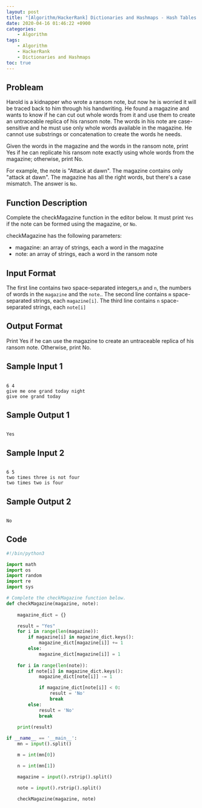 ```yaml
---
layout: post
title: "[Algorithm/HackerRank] Dictionaries and Hashmaps - Hash Tables: Ransom Note"
date: 2020-04-16 01:46:22 +0900
categories: 
    - Algorithm
tags:
    - Algorithm
    - HackerRank
    - Dictionaries and Hashmaps
toc: true
---
```


<!-- more -->


## Probleam
Harold is a kidnapper who wrote a ransom note, but now he is worried it will be traced back to him through his handwriting. He found a magazine and wants to know if he can cut out whole words from it and use them to create an untraceable replica of his ransom note. The words in his note are case-sensitive and he must use only whole words available in the magazine. He cannot use substrings or concatenation to create the words he needs.

Given the words in the magazine and the words in the ransom note, print Yes if he can replicate his ransom note exactly using whole words from the magazine; otherwise, print No.

For example, the note is "Attack at dawn". The magazine contains only "attack at dawn". The magazine has all the right words, but there's a case mismatch. The answer is `No`.

## Function Description
Complete the checkMagazine function in the editor below. It must print `Yes` if the note can be formed using the magazine, or `No`.

checkMagazine has the following parameters:
- magazine: an array of strings, each a word in the magazine
- note: an array of strings, each a word in the ransom note

## Input Format
The first line contains two space-separated integers,`m`  and `n`, the numbers of words in the `magazine` and the `note`..
The second line contains `m` space-separated strings, each `magazine[i]`.
The third line contains `n` space-separated strings, each `note[i]`

## Output Format
Print Yes if he can use the magazine to create an untraceable replica of his ransom note. Otherwise, print No.

## Sample Input 1
```

6 4
give me one grand today night
give one grand today
```


## Sample Output 1
```

Yes
```


## Sample Input 2
```

6 5
two times three is not four
two times two is four
```


## Sample Output 2
```

No
```


## Code

```python
#!/bin/python3

import math
import os
import random
import re
import sys

# Complete the checkMagazine function below.
def checkMagazine(magazine, note):
    
    magazine_dict = {}

    result = "Yes"
    for i in range(len(magazine)):
        if magazine[i] in magazine_dict.keys():
            magazine_dict[magazine[i]] += 1
        else:
            magazine_dict[magazine[i]] = 1
    
    for i in range(len(note)):
        if note[i] in magazine_dict.keys():
            magazine_dict[note[i]] -= 1

            if magazine_dict[note[i]] < 0:
                result = 'No'
                break
        else:
            result = 'No'
            break
    
    print(result)

if __name__ == '__main__':
    mn = input().split()

    m = int(mn[0])

    n = int(mn[1])

    magazine = input().rstrip().split()

    note = input().rstrip().split()

    checkMagazine(magazine, note)

```
